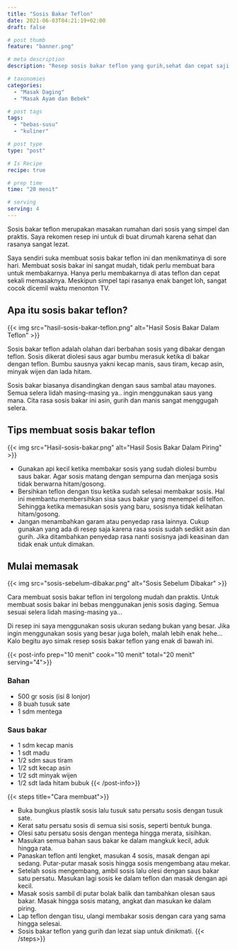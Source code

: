 ```yaml
---
title: "Sosis Bakar Teflon"
date: 2021-06-03T04:21:19+02:00
draft: false

# post thumb
feature: "banner.png"

# meta description
description: "Resep sosis bakar teflon yang gurih,sehat dan cepat saji. Cara membuatnya sangat mudah dan hasil masakan rumahan ini sangat lezat."

# taxonomies
categories:
  - "Masak Daging"
  - "Masak Ayam dan Bebek"

# post tags
tags:
  - "bebas-susu"
  - "kuliner"

# post type
type: "post"

# Is Recipe
recipe: true

# prep time
time: "20 menit"

# serving
serving: 4
---
```

Sosis bakar teflon merupakan masakan rumahan dari sosis yang simpel dan praktis. Saya rekomen resep ini untuk di buat dirumah karena sehat dan rasanya sangat lezat.

Saya sendiri suka membuat sosis bakar teflon ini dan menikmatinya di sore hari. Membuat sosis bakar ini sangat mudah, tidak perlu membuat bara untuk membakarnya. Hanya perlu membakarnya di atas teflon dan cepat sekali memasaknya. Meskipun simpel tapi rasanya enak banget loh, sangat cocok dicemil waktu menonton TV.

## Apa itu sosis bakar teflon?

{{< img src="hasil-sosis-bakar-teflon.png" alt="Hasil Sosis Bakar Dalam Teflon" >}}

Sosis bakar teflon adalah olahan dari berbahan sosis yang dibakar dengan teflon. Sosis dikerat diolesi saus agar bumbu merasuk ketika di bakar dengan teflon. Bumbu sausnya yakni kecap manis, saus tiram, kecap asin, minyak wijen dan lada hitam.

Sosis bakar biasanya disandingkan dengan saus sambal atau mayones. Semua selera lidah masing-masing ya.. ingin menggunakan saus yang mana. Cita rasa sosis bakar ini asin, gurih dan manis sangat menggugah selera.

## Tips membuat sosis bakar teflon

{{< img src="Hasil-sosis-bakar.png" alt="Hasil Sosis Bakar Dalam Piring" >}}

-   Gunakan api kecil ketika membakar sosis yang sudah diolesi bumbu saus bakar. Agar sosis matang dengan sempurna dan menjaga sosis tidak berwarna hitam/gosong.
-   Bersihkan teflon dengan tisu ketika sudah selesai membakar sosis. Hal ini membantu membersihkan sisa saus bakar yang menempel di telfon. Sehingga ketika memasukan sosis yang baru, sosisnya tidak kelihatan hitam/gosong.
-   Jangan menambahkan garam atau penyedap rasa lainnya. Cukup gunakan yang ada di resep saja karena rasa sosis sudah sedikit asin dan gurih. Jika ditambahkan penyedap rasa nanti sosisnya jadi keasinan dan tidak enak untuk dimakan.

## Mulai memasak

{{< img src="sosis-sebelum-dibakar.png" alt="Sosis Sebelum Dibakar" >}}

Cara membuat sosis bakar teflon ini tergolong mudah dan praktis. Untuk membuat sosis bakar ini bebas menggunakan jenis sosis daging. Semua sesuai selera lidah masing-masing ya...

Di resep ini saya menggunakan sosis ukuran sedang bukan yang besar. Jika ingin menggunakan sosis yang besar juga boleh, malah lebih enak hehe... Kalo begitu ayo simak resep sosis bakar teflon yang enak di bawah ini.

{{< post-info prep="10 menit" cook="10 menit" total="20 menit" serving="4">}}

### Bahan

-   500 gr sosis (isi 8 lonjor)
-   8 buah tusuk sate
-   1 sdm mentega

### Saus bakar

-   1 sdm kecap manis
-   1 sdt madu
-   1/2 sdm saus tiram
-   1/2 sdt kecap asin
-   1/2 sdt minyak wijen
-   1/2 sdt lada hitam bubuk
{{< /post-info>}}

{{< steps title="Cara membuat">}}
-   Buka bungkus plastik sosis lalu tusuk satu persatu sosis dengan tusuk sate.
-   Kerat satu persatu sosis di semua sisi sosis, seperti bentuk bunga.
-   Olesi satu persatu sosis dengan mentega hingga merata, sisihkan.
-   Masukan semua bahan saus bakar ke dalam mangkuk kecil, aduk hingga rata.
-   Panaskan teflon anti lengket, masukan 4 sosis, masak dengan api sedang. Putar-putar masak sosis hingga sosis mengembang atau mekar.
-   Setelah sosis mengembang, ambil sosis lalu olesi dengan saus bakar satu persatu. Masukan lagi sosis ke dalam teflon dan masak dengan api kecil.
-   Masak sosis sambil di putar bolak balik dan tambahkan olesan saus bakar. Masak hingga sosis matang, angkat dan masukan ke dalam piring.
-   Lap teflon dengan tisu, ulangi membakar sosis dengan cara yang sama hingga selesai.
-   Sosis bakar teflon yang gurih dan lezat siap untuk dinikmati.
{{< /steps>}}